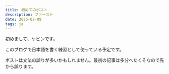 ```yaml
---
title: 初めてのポスト
description: ファースト
date: 2025-02-09
tags: ja
---
```


初めまして、ケビンです。

このブログで日本語を書く練習として使っている予定です。

ポストは文法の誤りが多いかもしれません。最初の記事は多分へたくそなので先から誤ります。

